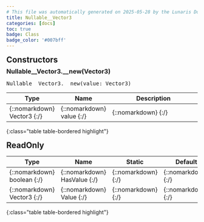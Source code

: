 ```yaml
---
# This file was automatically generated on 2025-05-28 by the Lunaris Documentation Generator
title: Nullable__Vector3
categories: [docs]
toc: true
badge: Class
badge_color: '#007bff'
---
```

<style>
h2 {
    margin-top: 1rem;
    margin-bottom: 0.5rem;
    padding: 0;
}

h3 {
    margin-top: 0.25rem;
    margin-bottom: 0.25rem;
}

.notice--warning {
    margin-top: 0.25rem !important;
    margin-bottom: 1rem !important;
}
table {width: 100%; }
td {width: 1px; }
td:last-child {width: 100%; }
#main {max-width: 1500px !important;}
</style>
            


## Constructors
### Nullable__Vector3.__new(Vector3)
<div class ="highlighter-rouge">
<div class ="highlight">
<pre class ="highlight">
<span class='nf'>Nullable__Vector3.__new</span>(<span class='o'>value</span>: <span class='kt'>Vector3</span>)
</pre>
</div>
</div>

| Type | Name | Description
| --- | --- | --- |
| {::nomarkdown} <span class='kt'>Vector3</span> {:/} | {::nomarkdown} <span class='o'>value</span> {:/} | {::nomarkdown} <span class='c'></span> {:/} |
{:class="table table-bordered highlight"}

## ReadOnly

| Type | Name | Static | Default | Description |
| --- | --- | --- | --- | --- |
| {::nomarkdown} <span class='kt'>boolean</span> {:/} | {::nomarkdown} <span class='nf'>HasValue</span> {:/} | {::nomarkdown}   {:/} | {::nomarkdown}  {:/} | {::nomarkdown} <span class='c'></span> {:/} |
| {::nomarkdown} <span class='kt'>Vector3</span> {:/} | {::nomarkdown} <span class='nf'>Value</span> {:/} | {::nomarkdown}   {:/} | {::nomarkdown}  {:/} | {::nomarkdown} <span class='c'></span> {:/} |
{:class="table table-bordered highlight"}

